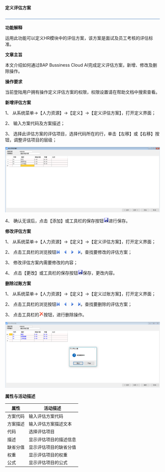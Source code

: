 **定义评估方案**

![img](zsk_rlzy_dy/common/headLine.png) 

**功能解释**

运用此功能可以定义HR模块中的评估方案，该方案是面试及员工考核的评估标准。

**文章主旨**

本文介绍如何通过BAP Bussiness Cloud AI完成定义评估方案，新增、修改及删除操作。

**操作要求**

当前登陆用户拥有操作定义评估方案的权限，权限设置请在帮助文档中搜索查看。

**新增评估方案**

1、 从系统菜单->【人力资源】->【定义】->【定义评估方案】，打开定义界面； 

2、 输入方案代码及方案描述；

3、 选择此评估方案的评估项目，选择代码所在的行，单击【左移】或【右移】按钮，调整评估项目的层级；

![img](zsk_rlzy_dy/8.1.png)

4、 确认无误后，点击【添加】或工具栏的保存按钮![img](zsk_rlzy_dy/common/保存.png)进行保存。

**修改评估方案**

1、 从系统菜单->【人力资源】->【定义】->【定义评估方案】，打开定义界面；

2、 点击工具栏的浏览按钮![img](zsk_rlzy_dy/common/翻页.png)，查找要修改的评估方案；

3、 修改评估方案内需要修改的内容；

4、 点击【更改】或工具栏的保存按钮![img](zsk_rlzy_dy/common/保存.png)保存，更改内容。

**删除过账方案**

1、 从系统菜单->【人力资源】->【定义】->【定义过账方案】，打开定义界面；

2、 点击工具栏的浏览按钮![img](zsk_rlzy_dy/common/翻页.png)，查找要删除的评估方案；

3、 点击工具栏的![img](zsk_rlzy_dy/common/删除.png)按钮，进行删除操作。

![img](zsk_rlzy_dy/8.2.png)

**属性与活动描述**

| **属性** | **活动描述**           |
| -------- | ---------------------- |
| 方案代码 | 输入评估方案代码       |
| 方案描述 | 输入评估方案描述文本   |
| 代码     | 选择评估项目           |
| 描述     | 显示评估项目的描述信息 |
| 缺省分值 | 显示评估项目的缺省分值 |
| 权重     | 显示评估项目的权重     |
| 公式     | 显示评估项目的公式     |

 